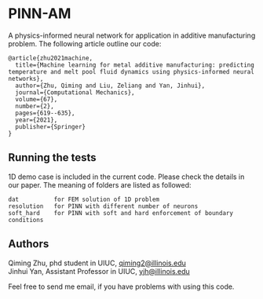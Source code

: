 # PINN-AM

A physics-informed neural network for application in additive manufacturing problem. The following article outline our code:
```
@article{zhu2021machine,
  title={Machine learning for metal additive manufacturing: predicting temperature and melt pool fluid dynamics using physics-informed neural networks},
  author={Zhu, Qiming and Liu, Zeliang and Yan, Jinhui},
  journal={Computational Mechanics},
  volume={67},
  number={2},
  pages={619--635},
  year={2021},
  publisher={Springer}
}

```

## Running the tests
1D demo case is included in the current code. Please check the details in our paper. The meaning of folders are listed as followed:

```
dat          for FEM solution of 1D problem
resolution   for PINN with different number of neurons
soft_hard    for PINN with soft and hard enforcement of boundary conditions
```
## Authors

Qiming Zhu, phd student in UIUC,          qiming2@illinois.edu  
Jinhui Yan, Assistant Professor in UIUC,  yjh@illinois.edu  

Feel free to send me email, if you have problems with using this code.  



